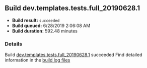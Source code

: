 ## Build dev.templates.tests.full_20190628.1
- **Build result:** `succeeded`
- **Build queued:** 6/28/2019 2:06:08 AM
- **Build duration:** 592.48 minutes
### Details
Build [dev.templates.tests.full_20190628.1](https://winappstudio.visualstudio.com/web/build.aspx?pcguid=a4ef43be-68ce-4195-a619-079b4d9834c2&builduri=vstfs%3a%2f%2f%2fBuild%2fBuild%2f29010) succeeded
Find detailed information in the [build log files](https://uwpctdiags.blob.core.windows.net/buildlogs/dev.templates.tests.full_20190628.1_logs.zip)
